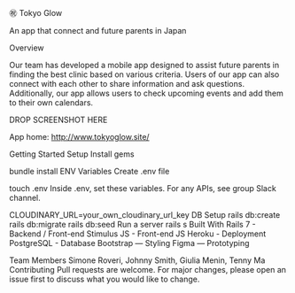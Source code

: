 
㊗️ Tokyo Glow

An app that connect and future parents in Japan

Overview

Our team has developed a mobile app designed to assist future parents in finding the best clinic based on various criteria. Users of our app can also connect with each other to share information and ask questions. Additionally, our app allows users to check upcoming events and add them to their own calendars.

DROP SCREENSHOT HERE

App home: http://www.tokyoglow.site/

Getting Started
Setup
Install gems

bundle install
ENV Variables
Create .env file

touch .env
Inside .env, set these variables. For any APIs, see group Slack channel.

CLOUDINARY_URL=your_own_cloudinary_url_key
DB Setup
rails db:create
rails db:migrate
rails db:seed
Run a server
rails s
Built With
Rails 7 - Backend / Front-end
Stimulus JS - Front-end JS
Heroku - Deployment
PostgreSQL - Database
Bootstrap — Styling
Figma — Prototyping


Team Members
Simone Roveri, Johnny Smith, Giulia Menin, Tenny Ma
Contributing
Pull requests are welcome. For major changes, please open an issue first to discuss what you would like to change.
